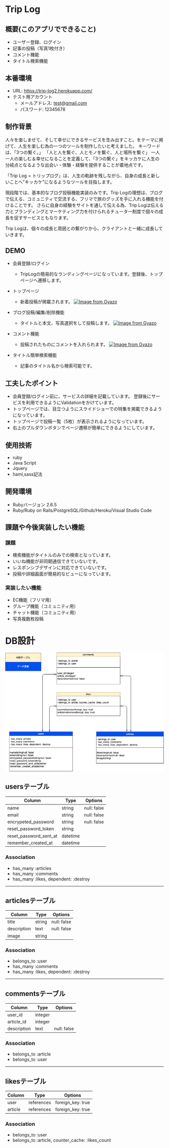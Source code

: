 # Trip Log

## 概要(このアプリでできること)
- ユーザー登録、ログイン
- 記事の投稿（写真1枚付き）
- コメント機能
- タイトル検索機能

## 本番環境
- URL: https://trip-log2.herokuapp.com/ 
- テスト用アカウント
  - メールアドレス: test@gmail.com
  - パスワード: 12345678

## 制作背景
人々を楽しませて、そして幸せにできるサービスを生み出すこと。をテーマに掲げて、人生を楽しむ為の一つのツールを制作したいと考えました。
キーワードは、「3つの繋ぐ。」
「人と人を繋ぐ、人とモノを繋ぐ、人と場所を繋ぐ」
一人一人の楽しむ＆幸せになることを定義して、「3つの繋ぐ」をキッカケに人生の分岐点となるような出会い・体験・経験を提供することが着地点です。

「Trip Log = トリップログ」は、人生の軌跡を残しながら、自身の成長と新しいことへ"キッカケ"になるようなツールを目指します。

現段階では、基本的なブログ投稿機能実装のみです。Trip Logの理想は、ブログで伝える、コミュニティで交流する、フリマで旅のグッズを手に入れる機能を付けることです。
さらに自身の経験をサイトを通して伝える為、Trip Logは伝える力とブランディングとマーケティング力を付けられるチューター制度で個々の成長を促すサービスともなります。

Trip Logは、個々の成長と周囲との繋がりから、クライアントと一緒に成長していきます。

## DEMO
- 会員登録/ログイン
  - TripLogの簡易的なランディングページになっています。登録後、トップページへ遷移します。
- トップページ
  - 新着投稿が掲載されます。
  [![Image from Gyazo](https://i.gyazo.com/7d1a16441b6fb2ac7d292fa6ed7091b1.gif)](https://gyazo.com/7d1a16441b6fb2ac7d292fa6ed7091b1)

- ブログ投稿/編集/削除機能
  - タイトルと本文、写真選択をして投稿します。
  [![Image from Gyazo](https://i.gyazo.com/39be094cf91eed14962692110135da5a.gif)](https://gyazo.com/39be094cf91eed14962692110135da5a)

- コメント機能
  - 投稿されたものにコメントを入れられます。
 [![Image from Gyazo](https://i.gyazo.com/be356a1e95d370afb9b9b9b8d8a0d2d9.gif)](https://gyazo.com/be356a1e95d370afb9b9b9b8d8a0d2d9)

- タイトル簡単検索機能
  - 記事のタイトル名から検索可能です。

## 工夫したポイント
- 会員登録/ログイン前に、サービスの詳細を記載しています。
登録後にサービスを利用できるようにValidationをかけています。
- トップページでは、目立つようにスライドショーでの特集を掲載できるようになっています。
- トップページで投稿一覧（5枚）が表示されるようになっています。
- 右上のプルダウンボタンでページ遷移が簡単にできるようにしています。

## 使用技術
- ruby
- Java Script
- Jquery
- haml,sass記法

## 開発環境
- Rubyバージョン 2.6.5
- Ruby/Ruby on Rails/PostgreSQL/Github/Heroku/Visual Studio Code

## 課題や今後実装したい機能
### 課題
- 検索機能がタイトルのみでの検索となっています。
- いいね機能が非同期通信できていないです。
- レスポンシブデザインに対応できていないです。
- 投稿や詳細画面が簡易的なビューになっています。

### 実装したい機能
- EC機能（フリマ用）
- グループ機能（コミュニティ用）
- チャット機能（コミュニティ用）
- 写真複数枚投稿

# DB設計
<img src="https://github.com/HosoRo/trip-log2/blob/master/app/assets/images/Trip_Log_DB.png?raw=true">

## usersテーブル
|Column|Type|Options|
|------|----|-------|
|name|string|null: false|
|email|string|null: false|
|encrypeted_password|string|null: false|
|reset_password_token|string|
|reset_password_sent_at|datetime|
|remember_created_at|datetime|

### Association
- has_many :articles
- has_many :comments
- has_many :likes, dependent: :destroy

--------------------------------------------------------------

## articlesテーブル
|Column|Type|Options|
|------|----|-------|
|title|string|null: false|
|description|text|null: false|
|image|string|

### Association
- belongs_to :user
- has_many :comments
- has_many :likes, dependent: :destroy

--------------------------------------------------------------

## commentsテーブル
|Column|Type|Options|
|------|----|-------|
|user_id|integer|
|article_id|integer|
|description|text|null: false|

### Association
- belongs_to :article
- belongs_to :user

--------------------------------------------------------------


## likesテーブル
|Column|Type|Options|
|------|----|-------|
|user|references|foreign_key: true|
|article|references|foreign_key: true|

### Association
- belongs_to :user
- belongs_to :article, counter_cache: :likes_count
